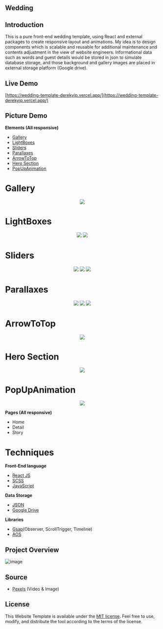 ## Wedding

## Introduction

This is a pure front-end wedding template, using React and external packages to create responsive layout and animations. My idea is to design components which is scalable and reusable for additional maintenance and contents adjustment in the view of website engineers. Informational data such as words and guest details would be stored in json to simulate database storage, and those background and gallery images are placed in external storage platform (Google drive). 

## Live Demo

[https://wedding-template-derekyip.vercel.app/](https://wedding-template-derekyip.vercel.app/)

## Picture Demo

   **Elements (All responsive)**

- [Gallery](#gallery)
- [LightBoxes](#lightboxes)
- [Sliders](#sliders)
- [Parallaxes](#parallaxes)
- [ArrowToTop](#arrowtotop)
- [Hero Section](#hero-section)
- [PopUpAnimation](#popupanimation)

# Gallery

  <p align="center">
    <img src="https://user-images.githubusercontent.com/101183496/190864798-3134401c-b40e-4e77-9f04-906492d27976.png">
  </p>

# LightBoxes
  <p align="center">
    <img src="https://user-images.githubusercontent.com/101183496/190864800-0365c9b3-77a4-4077-8dd6-10d1ad544422.png">
    <img src="https://user-images.githubusercontent.com/101183496/190864980-6c5c8fcf-17da-4aa7-8303-a3d6d7207943.png">
  </p>
 
# Sliders
  <p align="center">
    <img src="https://user-images.githubusercontent.com/101183496/190865023-7a6400a3-3770-41df-b3bd-a857b888eb28.png">
    <img src="https://user-images.githubusercontent.com/101183496/190865027-32c9795d-16e6-471c-805e-ed28e89b858f.png">
    <img src="https://user-images.githubusercontent.com/101183496/190865032-e3a2d2bc-919b-439b-9cb6-edb25095e4d6.png">
  </p>
 
#	Parallaxes
  <p align="center">
    <img src="https://user-images.githubusercontent.com/101183496/190865036-3d49fa93-eace-48c4-b2c5-f4c716a3ff52.png">
    <img src="https://user-images.githubusercontent.com/101183496/190865038-03d3b86f-ca90-4e66-b1f0-db4a6820744c.png">
    <img src="https://user-images.githubusercontent.com/101183496/190865039-82c858f6-47d5-4d65-9df9-8c91b3915aa8.png">
  </p>
 
#	ArrowToTop
   <p align="center">
    <img src="https://user-images.githubusercontent.com/101183496/190865042-6b857d02-9eec-4808-9252-2d09dae9f401.png">
  </p>

#	Hero Section
  <p align="center">
    <img src="https://user-images.githubusercontent.com/101183496/190865044-b8afb9e2-c3aa-421f-a74b-303fef52a630.png">
  </p>

#	PopUpAnimation
<p align="center">
    <img src="https://user-images.githubusercontent.com/101183496/190865048-97f7f9dd-5bc7-42b1-91f0-2d94a2bb21be.png">
  </p>

**Pages (All responsive)**

- Home
- Detail
- Story

# Techniques

**Front-End language**

- [React JS](https://reactjs.org/)
- [SCSS](https://sass-lang.com/)
- [JavaScript](https://www.javascript.com/)


**Data Storage**
- [JSON](https://www.json.org/json-en.html)
- [Google Drive](https://www.google.com/drive/)

**Libraries**

- [Gsap](https://github.com/greensock/GSAP)(Observer, ScrollTrigger, Timeline)
- [AOS](https://michalsnik.github.io/aos/)

## Project Overview 
![image](https://user-images.githubusercontent.com/101183496/191279976-27ae99c9-73be-4ded-8a13-b6b6c2f8be44.png)

## Source

- [Pexels](https://www.pexels.com/zh-tw/) (Video & Image)

## License

This Website Template is available under the [MIT license](https://opensource.org/licenses/MIT). Feel free to use, modify, and distribute the tool according to the terms of the license.


